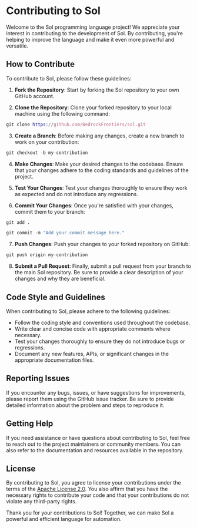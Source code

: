 # Contributing to Sol

Welcome to the Sol programming language project! We appreciate your interest in contributing to the development of Sol. By contributing, you're helping to improve the language and make it even more powerful and versatile.

## How to Contribute

To contribute to Sol, please follow these guidelines:

1. **Fork the Repository**: Start by forking the Sol repository to your own GitHub account.

2. **Clone the Repository**: Clone your forked repository to your local machine using the following command:

```nix
git clone https://github.com/BedrockFrontiers/sol.git
```

3. **Create a Branch**: Before making any changes, create a new branch to work on your contribution:

```nix
git checkout -b my-contribution
```

4. **Make Changes**: Make your desired changes to the codebase. Ensure that your changes adhere to the coding standards and guidelines of the project.

5. **Test Your Changes**: Test your changes thoroughly to ensure they work as expected and do not introduce any regressions.

6. **Commit Your Changes**: Once you're satisfied with your changes, commit them to your branch:

```nix
git add .
```

```nix
git commit -m "Add your commit message here."
```

7. **Push Changes**: Push your changes to your forked repository on GitHub:

```nix
git push origin my-contribution
```

8. **Submit a Pull Request**: Finally, submit a pull request from your branch to the main Sol repository. Be sure to provide a clear description of your changes and why they are beneficial.

## Code Style and Guidelines

When contributing to Sol, please adhere to the following guidelines:

- Follow the coding style and conventions used throughout the codebase.
- Write clear and concise code with appropriate comments where necessary.
- Test your changes thoroughly to ensure they do not introduce bugs or regressions.
- Document any new features, APIs, or significant changes in the appropriate documentation files.

## Reporting Issues

If you encounter any bugs, issues, or have suggestions for improvements, please report them using the GitHub issue tracker. Be sure to provide detailed information about the problem and steps to reproduce it.

## Getting Help

If you need assistance or have questions about contributing to Sol, feel free to reach out to the project maintainers or community members. You can also refer to the documentation and resources available in the repository.

## License

By contributing to Sol, you agree to license your contributions under the terms of the [Apache License 2.0](../LICENSE). You also affirm that you have the necessary rights to contribute your code and that your contributions do not violate any third-party rights.

Thank you for your contributions to Sol! Together, we can make Sol a powerful and efficient language for automation.
